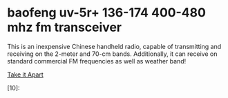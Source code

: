 # baofeng uv-5r+ 136-174 400-480 mhz fm transceiver
This is an inexpensive Chinese handheld radio,
capable of transmitting and receiving on the 2-meter and 70-cm bands.
Additionally, it can receive on standard commercial FM frequencies as well as weather band!

[Take it Apart][01]



[01]:https://www.takeitapart.com/guide/9
[02]:
[03]:
[04]:
[05]:
[06]:
[07]:
[08]:
[09]:
[10]:
